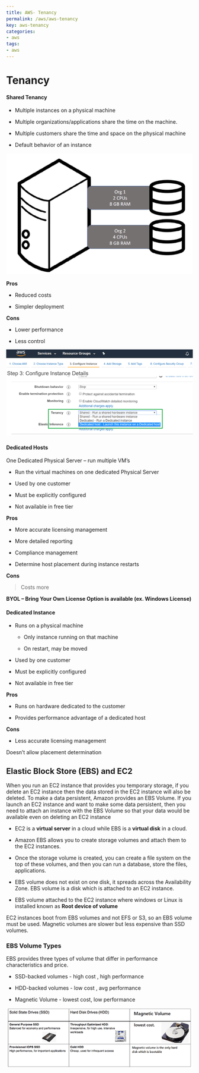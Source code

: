 ```yaml
---
title: AWS- Tenancy
permalink: /aws/aws-tenancy
key: aws-tenancy
categories:
- aws
tags:
- aws
---
```


Tenancy
=======

#### Shared Tenancy

-   Multiple instances on a physical machine

-   Multiple organizations/applications share the time on the machine.

-   Multiple customers share the time and space on the physical machine

-   Default behavior of an instance

![](media/f659df551868c962d94e19c6355aee89.png)

**Pros**

-   Reduced costs

-   Simpler deployment

**Cons**

-   Lower performance

-   Less control

![](media/f932203aab604bee439ea28602042d11.png)

#### Dedicated Hosts

One Dedicated Physical Server – run multiple VM’s

-   Run the virtual machines on one dedicated Physical Server

-   Used by one customer

-   Must be explicitly configured

-   Not available in free tier

**Pros**

-   More accurate licensing management

-   More detailed reporting

-   Compliance management

-   Determine host placement during instance restarts

**Cons**

>   Costs more

**BYOL – Bring Your Own License Option is available (ex. Windows License)**

#### Dedicated Instance

-   Runs on a physical machine

    -   Only instance running on that machine

    -   On restart, may be moved

-   Used by one customer

-   Must be explicitly configured

-   Not available in free tier

**Pros**

-   Runs on hardware dedicated to the customer

-   Provides performance advantage of a dedicated host

**Cons**

-   Less accurate licensing management

Doesn’t allow placement determination

Elastic Block Store (EBS) and EC2
---------------------------------

When you run an EC2 instance that provides you temporary storage, if you delete
an EC2 instance then the data stored in the EC2 instance will also be deleted.
To make a data persistent, Amazon provides an EBS Volume. If you launch an EC2
instance and want to make some data persistent, then you need to attach an
instance with the EBS Volume so that your data would be available even on
deleting an EC2 instance

-   EC2 is a **virtual server** in a cloud while EBS is a **virtual disk** in a
    cloud.

-   Amazon EBS allows you to create storage volumes and attach them to the EC2
    instances.

-   Once the storage volume is created, you can create a file system on the top
    of these volumes, and then you can run a database, store the files,
    applications.

-   EBS volume does not exist on one disk, it spreads across the Availability
    Zone. EBS volume is a disk which is attached to an EC2 instance.

-   EBS volume attached to the EC2 instance where windows or Linux is installed
    known as **Root device of volume**

EC2 instances boot from EBS volumes and not EFS or S3, so an EBS volume must be
used. Magnetic volumes are slower but less expensive than SSD volumes.

### EBS Volume Types

EBS provides three types of volume that differ in performance characteristics
and price.

-   SSD-backed volumes - high cost , high performance

-   HDD-backed volumes - low cost , avg performance

-   Magnetic Volume - lowest cost, low performance

![](media/85be33d89f546534b6b0ca64c8b39635.png)
